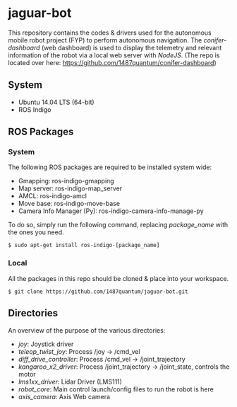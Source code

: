 # jaguar-bot
This repository contains the codes & drivers used for the autonomous mobile robot project (FYP) to perform autonomous navigation. The *conifer-dashboard* (web dashboard) is used to display the telemetry and relevant information of the robot via a local web server with *NodeJS*. (The repo is located over here: https://github.com/1487quantum/conifer-dashboard)

## System
- Ubuntu 14.04 LTS (64-bit)
- ROS Indigo

## ROS Packages
### System
The following ROS packages are required to be installed system wide: 
- Gmapping: ros-indigo-gmapping
- Map server: ros-indigo-map_server
- AMCL: ros-indigo-amcl
- Move base: ros-indigo-move-base
- Camera Info Manager (Py): ros-indigo-camera-info-manage-py

To do so, simply run the following command, replacing *package_name* with the ones you need.
```
$ sudo apt-get install ros-indigo-[package_name]
```

### Local
All the packages in this repo should be cloned & place into your workspace.
```
$ git clone https://github.com/1487quantum/jaguar-bot.git
```

## Directories
An overview of the purpose of the various directories:
- *joy*: Joystick driver
- *teleop_twist_joy*: Process /joy -> /cmd_vel
- *diff_drive_controller*: Process /cmd_vel -> /joint_trajectory
- *kangaroo_x2_driver*: Process /joint_trajectory -> /joint_state, controls the motor
- *lms1xx_driver*: Lidar Driver (LMS111)
- *robot_core*: Main control launch/config files to run the robot is here
- *axis_camera*: Axis Web camera

